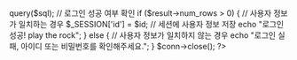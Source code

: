 <?php

$hostname = "localhost";
$username = "guitarlist";
$password = "1234";
$database = "Bedroom_Guitarlist";

$conn = new mysqli($hostname, $username, $password, $database);
$

// 로그인 폼에서 전송된 데이터
$id = $_POST['id'];
$password = $_POST['password'];

$sql = "SELECT id, password FROM userdata WHERE id='$id' AND password='$password'";
$result = $conn->query($sql);


// 로그인 성공 여부 확인
if ($result->num_rows > 0) {
    // 사용자 정보가 일치하는 경우
    $_SESSION['id'] = $id; // 세션에 사용자 정보 저장
    echo "로그인 성공! play the rock";
} else {
    // 사용자 정보가 일치하지 않는 경우
    echo "로그인 실패, 아이디 또는 비밀번호를 확인해주세요.";
}

$conn->close();
?>
